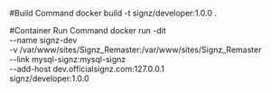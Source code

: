 #Build Command
docker build -t signz/developer:1.0.0 .

#Container Run Command
docker run -dit \
--name signz-dev \
-v /var/www/sites/Signz_Remaster:/var/www/sites/Signz_Remaster \
--link mysql-signz:mysql-signz \
--add-host dev.officialsignz.com:127.0.0.1 \
signz/developer:1.0.0
